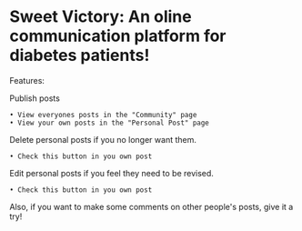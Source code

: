 # Sweet Victory: An oline communication platform for diabetes patients!

Features:

Publish posts

    • View everyones posts in the "Community" page
    • View your own posts in the "Personal Post" page

Delete personal posts if you no longer want them.

    • Check this button in you own post

Edit personal posts if you feel they need to be revised.

    • Check this button in you own post

Also, if you want to make some comments on other people's posts, give it a try!


